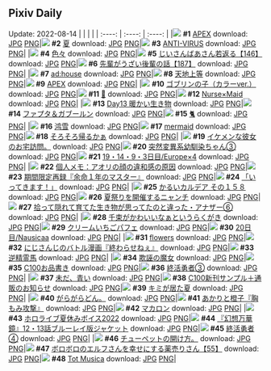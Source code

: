## Pixiv Daily
Update: 2022-08-14
|      |      |      |
| :----: | :----: | :----: |
|![](https://pixiv.microyu.workers.dev/c/240x480/img-master/img/2022/08/12/00/00/17/100412772_p0_master1200.jpg) **#1** [APEX](https://www.pixiv.net/artworks/100412772) download: [JPG](https://pixiv.microyu.workers.dev/img-original/img/2022/08/12/00/00/17/100412772_p0.jpg) [PNG](https://pixiv.microyu.workers.dev/img-original/img/2022/08/12/00/00/17/100412772_p0.png)|![](https://pixiv.microyu.workers.dev/c/240x480/img-master/img/2022/08/13/01/14/10/100440006_p0_master1200.jpg) **#2** [夏](https://www.pixiv.net/artworks/100440006) download: [JPG](https://pixiv.microyu.workers.dev/img-original/img/2022/08/13/01/14/10/100440006_p0.jpg) [PNG](https://pixiv.microyu.workers.dev/img-original/img/2022/08/13/01/14/10/100440006_p0.png)|![](https://pixiv.microyu.workers.dev/c/240x480/img-master/img/2022/08/12/00/00/25/100412809_p0_master1200.jpg) **#3** [ANTI-VIRUS](https://www.pixiv.net/artworks/100412809) download: [JPG](https://pixiv.microyu.workers.dev/img-original/img/2022/08/12/00/00/25/100412809_p0.jpg) [PNG](https://pixiv.microyu.workers.dev/img-original/img/2022/08/12/00/00/25/100412809_p0.png)|
|![](https://pixiv.microyu.workers.dev/c/240x480/img-master/img/2022/08/12/11/48/16/100421966_p0_master1200.jpg) **#4** [色々](https://www.pixiv.net/artworks/100421966) download: [JPG](https://pixiv.microyu.workers.dev/img-original/img/2022/08/12/11/48/16/100421966_p0.jpg) [PNG](https://pixiv.microyu.workers.dev/img-original/img/2022/08/12/11/48/16/100421966_p0.png)|![](https://pixiv.microyu.workers.dev/c/240x480/img-master/img/2022/08/13/10/56/16/100446610_p0_master1200.jpg) **#5** [じいさんばあさん若返る【146】](https://www.pixiv.net/artworks/100446610) download: [JPG](https://pixiv.microyu.workers.dev/img-original/img/2022/08/13/10/56/16/100446610_p0.jpg) [PNG](https://pixiv.microyu.workers.dev/img-original/img/2022/08/13/10/56/16/100446610_p0.png)|![](https://pixiv.microyu.workers.dev/c/240x480/img-master/img/2022/08/12/19/33/16/100430446_p0_master1200.jpg) **#6** [先輩がうざい後輩の話【187】](https://www.pixiv.net/artworks/100430446) download: [JPG](https://pixiv.microyu.workers.dev/img-original/img/2022/08/12/19/33/16/100430446_p0.jpg) [PNG](https://pixiv.microyu.workers.dev/img-original/img/2022/08/12/19/33/16/100430446_p0.png)|
|![](https://pixiv.microyu.workers.dev/c/240x480/img-master/img/2022/08/13/00/00/05/100437938_p0_master1200.jpg) **#7** [ad:house](https://www.pixiv.net/artworks/100437938) download: [JPG](https://pixiv.microyu.workers.dev/img-original/img/2022/08/13/00/00/05/100437938_p0.jpg) [PNG](https://pixiv.microyu.workers.dev/img-original/img/2022/08/13/00/00/05/100437938_p0.png)|![](https://pixiv.microyu.workers.dev/c/240x480/img-master/img/2022/08/12/00/00/01/100412674_p0_master1200.jpg) **#8** [天地上等](https://www.pixiv.net/artworks/100412674) download: [JPG](https://pixiv.microyu.workers.dev/img-original/img/2022/08/12/00/00/01/100412674_p0.jpg) [PNG](https://pixiv.microyu.workers.dev/img-original/img/2022/08/12/00/00/01/100412674_p0.png)|![](https://pixiv.microyu.workers.dev/c/240x480/img-master/img/2022/08/13/00/00/05/100437937_p0_master1200.jpg) **#9** [APEX](https://www.pixiv.net/artworks/100437937) download: [JPG](https://pixiv.microyu.workers.dev/img-original/img/2022/08/13/00/00/05/100437937_p0.jpg) [PNG](https://pixiv.microyu.workers.dev/img-original/img/2022/08/13/00/00/05/100437937_p0.png)|
|![](https://pixiv.microyu.workers.dev/c/240x480/img-master/img/2022/08/12/00/04/30/100413083_p0_master1200.jpg) **#10** [ゴブリンの子（カラーver.）](https://www.pixiv.net/artworks/100413083) download: [JPG](https://pixiv.microyu.workers.dev/img-original/img/2022/08/12/00/04/30/100413083_p0.jpg) [PNG](https://pixiv.microyu.workers.dev/img-original/img/2022/08/12/00/04/30/100413083_p0.png)|![](https://pixiv.microyu.workers.dev/c/240x480/img-master/img/2022/08/12/00/00/09/100412732_p0_master1200.jpg) **#11** [🐙](https://www.pixiv.net/artworks/100412732) download: [JPG](https://pixiv.microyu.workers.dev/img-original/img/2022/08/12/00/00/09/100412732_p0.jpg) [PNG](https://pixiv.microyu.workers.dev/img-original/img/2022/08/12/00/00/09/100412732_p0.png)|![](https://pixiv.microyu.workers.dev/c/240x480/img-master/img/2022/08/12/10/41/19/100420999_p0_master1200.jpg) **#12** [Nurse×Maid](https://www.pixiv.net/artworks/100420999) download: [JPG](https://pixiv.microyu.workers.dev/img-original/img/2022/08/12/10/41/19/100420999_p0.jpg) [PNG](https://pixiv.microyu.workers.dev/img-original/img/2022/08/12/10/41/19/100420999_p0.png)|
|![](https://pixiv.microyu.workers.dev/c/240x480/img-master/img/2022/08/13/09/51/32/100445750_p0_master1200.jpg) **#13** [Day13 暖かい生き物](https://www.pixiv.net/artworks/100445750) download: [JPG](https://pixiv.microyu.workers.dev/img-original/img/2022/08/13/09/51/32/100445750_p0.jpg) [PNG](https://pixiv.microyu.workers.dev/img-original/img/2022/08/13/09/51/32/100445750_p0.png)|![](https://pixiv.microyu.workers.dev/c/240x480/img-master/img/2022/08/12/00/03/09/100413028_p0_master1200.jpg) **#14** [ファプタ＆ガブールン](https://www.pixiv.net/artworks/100413028) download: [JPG](https://pixiv.microyu.workers.dev/img-original/img/2022/08/12/00/03/09/100413028_p0.jpg) [PNG](https://pixiv.microyu.workers.dev/img-original/img/2022/08/12/00/03/09/100413028_p0.png)|![](https://pixiv.microyu.workers.dev/c/240x480/img-master/img/2022/08/13/00/00/32/100438074_p0_master1200.jpg) **#15** [🐈](https://www.pixiv.net/artworks/100438074) download: [JPG](https://pixiv.microyu.workers.dev/img-original/img/2022/08/13/00/00/32/100438074_p0.jpg) [PNG](https://pixiv.microyu.workers.dev/img-original/img/2022/08/13/00/00/32/100438074_p0.png)|
|![](https://pixiv.microyu.workers.dev/c/240x480/img-master/img/2022/08/12/16/25/48/100426357_p0_master1200.jpg) **#16** [鸿雪](https://www.pixiv.net/artworks/100426357) download: [JPG](https://pixiv.microyu.workers.dev/img-original/img/2022/08/12/16/25/48/100426357_p0.jpg) [PNG](https://pixiv.microyu.workers.dev/img-original/img/2022/08/12/16/25/48/100426357_p0.png)|![](https://pixiv.microyu.workers.dev/c/240x480/img-master/img/2022/08/12/00/00/06/100412706_p0_master1200.jpg) **#17** [mermaid](https://www.pixiv.net/artworks/100412706) download: [JPG](https://pixiv.microyu.workers.dev/img-original/img/2022/08/12/00/00/06/100412706_p0.jpg) [PNG](https://pixiv.microyu.workers.dev/img-original/img/2022/08/12/00/00/06/100412706_p0.png)|![](https://pixiv.microyu.workers.dev/c/240x480/img-master/img/2022/08/12/09/42/33/100419022_p0_master1200.jpg) **#18** [そろそろ帰るかぁ](https://www.pixiv.net/artworks/100419022) download: [JPG](https://pixiv.microyu.workers.dev/img-original/img/2022/08/12/09/42/33/100419022_p0.jpg) [PNG](https://pixiv.microyu.workers.dev/img-original/img/2022/08/12/09/42/33/100419022_p0.png)|
|![](https://pixiv.microyu.workers.dev/c/240x480/img-master/img/2022/08/12/17/30/01/100427532_p0_master1200.jpg) **#19** [イケメンな彼女のお宅訪問。](https://www.pixiv.net/artworks/100427532) download: [JPG](https://pixiv.microyu.workers.dev/img-original/img/2022/08/12/17/30/01/100427532_p0.jpg) [PNG](https://pixiv.microyu.workers.dev/img-original/img/2022/08/12/17/30/01/100427532_p0.png)|![](https://pixiv.microyu.workers.dev/c/240x480/img-master/img/2022/08/13/00/00/37/100438098_p0_master1200.jpg) **#20** [突然変異系幼馴染ちゃん③](https://www.pixiv.net/artworks/100438098) download: [JPG](https://pixiv.microyu.workers.dev/img-original/img/2022/08/13/00/00/37/100438098_p0.jpg) [PNG](https://pixiv.microyu.workers.dev/img-original/img/2022/08/13/00/00/37/100438098_p0.png)|![](https://pixiv.microyu.workers.dev/c/240x480/img-master/img/2022/08/12/00/00/29/100412832_p0_master1200.jpg) **#21** [19・14・9・3日目/Europe×4](https://www.pixiv.net/artworks/100412832) download: [JPG](https://pixiv.microyu.workers.dev/img-original/img/2022/08/12/00/00/29/100412832_p0.jpg) [PNG](https://pixiv.microyu.workers.dev/img-original/img/2022/08/12/00/00/29/100412832_p0.png)|
|![](https://pixiv.microyu.workers.dev/c/240x480/img-master/img/2022/08/12/08/00/02/100419318_p0_master1200.jpg) **#22** [個人メモ：アオリの顔の違和感の原因](https://www.pixiv.net/artworks/100419318) download: [JPG](https://pixiv.microyu.workers.dev/img-original/img/2022/08/12/08/00/02/100419318_p0.jpg) [PNG](https://pixiv.microyu.workers.dev/img-original/img/2022/08/12/08/00/02/100419318_p0.png)|![](https://pixiv.microyu.workers.dev/c/240x480/img-master/img/2022/08/12/00/01/20/100412934_p0_master1200.jpg) **#23** [期間限定再録『余命１年のマスター』](https://www.pixiv.net/artworks/100412934) download: [JPG](https://pixiv.microyu.workers.dev/img-original/img/2022/08/12/00/01/20/100412934_p0.jpg) [PNG](https://pixiv.microyu.workers.dev/img-original/img/2022/08/12/00/01/20/100412934_p0.png)|![](https://pixiv.microyu.workers.dev/c/240x480/img-master/img/2022/08/12/00/00/09/100412731_p0_master1200.jpg) **#24** [「いってきます！」](https://www.pixiv.net/artworks/100412731) download: [JPG](https://pixiv.microyu.workers.dev/img-original/img/2022/08/12/00/00/09/100412731_p0.jpg) [PNG](https://pixiv.microyu.workers.dev/img-original/img/2022/08/12/00/00/09/100412731_p0.png)|
|![](https://pixiv.microyu.workers.dev/c/240x480/img-master/img/2022/08/13/00/00/14/100438004_p0_master1200.jpg) **#25** [かるいカルデア その１５８](https://www.pixiv.net/artworks/100438004) download: [JPG](https://pixiv.microyu.workers.dev/img-original/img/2022/08/13/00/00/14/100438004_p0.jpg) [PNG](https://pixiv.microyu.workers.dev/img-original/img/2022/08/13/00/00/14/100438004_p0.png)|![](https://pixiv.microyu.workers.dev/c/240x480/img-master/img/2022/08/12/00/00/27/100412821_p0_master1200.jpg) **#26** [夏祭りを開催するニャンチ](https://www.pixiv.net/artworks/100412821) download: [JPG](https://pixiv.microyu.workers.dev/img-original/img/2022/08/12/00/00/27/100412821_p0.jpg) [PNG](https://pixiv.microyu.workers.dev/img-original/img/2022/08/12/00/00/27/100412821_p0.png)|![](https://pixiv.microyu.workers.dev/c/240x480/img-master/img/2022/08/12/20/34/29/100432025_p0_master1200.jpg) **#27** [拾って隠れて育てた生き物が思ってたのと違った・アナザー⑥](https://www.pixiv.net/artworks/100432025) download: [JPG](https://pixiv.microyu.workers.dev/img-original/img/2022/08/12/20/34/29/100432025_p0.jpg) [PNG](https://pixiv.microyu.workers.dev/img-original/img/2022/08/12/20/34/29/100432025_p0.png)|
|![](https://pixiv.microyu.workers.dev/c/240x480/img-master/img/2022/08/12/00/00/20/100412784_p0_master1200.jpg) **#28** [千束がかわいいなぁというらくがき](https://www.pixiv.net/artworks/100412784) download: [JPG](https://pixiv.microyu.workers.dev/img-original/img/2022/08/12/00/00/20/100412784_p0.jpg) [PNG](https://pixiv.microyu.workers.dev/img-original/img/2022/08/12/00/00/20/100412784_p0.png)|![](https://pixiv.microyu.workers.dev/c/240x480/img-master/img/2022/08/12/20/30/01/100431875_p0_master1200.jpg) **#29** [クリームいちごパフェ](https://www.pixiv.net/artworks/100431875) download: [JPG](https://pixiv.microyu.workers.dev/img-original/img/2022/08/12/20/30/01/100431875_p0.jpg) [PNG](https://pixiv.microyu.workers.dev/img-original/img/2022/08/12/20/30/01/100431875_p0.png)|![](https://pixiv.microyu.workers.dev/c/240x480/img-master/img/2022/08/13/14/05/54/100438002_p0_master1200.jpg) **#30** [20日目/Nausicaa](https://www.pixiv.net/artworks/100438002) download: [JPG](https://pixiv.microyu.workers.dev/img-original/img/2022/08/13/14/05/54/100438002_p0.jpg) [PNG](https://pixiv.microyu.workers.dev/img-original/img/2022/08/13/14/05/54/100438002_p0.png)|
|![](https://pixiv.microyu.workers.dev/c/240x480/img-master/img/2022/08/12/21/41/35/100433954_p0_master1200.jpg) **#31** [flowers](https://www.pixiv.net/artworks/100433954) download: [JPG](https://pixiv.microyu.workers.dev/img-original/img/2022/08/12/21/41/35/100433954_p0.jpg) [PNG](https://pixiv.microyu.workers.dev/img-original/img/2022/08/12/21/41/35/100433954_p0.png)|![](https://pixiv.microyu.workers.dev/c/240x480/img-master/img/2022/08/12/00/52/59/100414576_p0_master1200.jpg) **#32** [にじさんじのバトル漫画『終わらせねぇ』](https://www.pixiv.net/artworks/100414576) download: [JPG](https://pixiv.microyu.workers.dev/img-original/img/2022/08/12/00/52/59/100414576_p0.jpg) [PNG](https://pixiv.microyu.workers.dev/img-original/img/2022/08/12/00/52/59/100414576_p0.png)|![](https://pixiv.microyu.workers.dev/c/240x480/img-master/img/2022/08/13/20/30/00/100457706_p0_master1200.jpg) **#33** [逆精霊馬](https://www.pixiv.net/artworks/100457706) download: [JPG](https://pixiv.microyu.workers.dev/img-original/img/2022/08/13/20/30/00/100457706_p0.jpg) [PNG](https://pixiv.microyu.workers.dev/img-original/img/2022/08/13/20/30/00/100457706_p0.png)|
|![](https://pixiv.microyu.workers.dev/c/240x480/img-master/img/2022/08/12/00/32/28/100414030_p0_master1200.jpg) **#34** [欺誣の魔女](https://www.pixiv.net/artworks/100414030) download: [JPG](https://pixiv.microyu.workers.dev/img-original/img/2022/08/12/00/32/28/100414030_p0.jpg) [PNG](https://pixiv.microyu.workers.dev/img-original/img/2022/08/12/00/32/28/100414030_p0.png)|![](https://pixiv.microyu.workers.dev/c/240x480/img-master/img/2022/08/12/00/00/47/100412882_p0_master1200.jpg) **#35** [C100お品書き](https://www.pixiv.net/artworks/100412882) download: [JPG](https://pixiv.microyu.workers.dev/img-original/img/2022/08/12/00/00/47/100412882_p0.jpg) [PNG](https://pixiv.microyu.workers.dev/img-original/img/2022/08/12/00/00/47/100412882_p0.png)|![](https://pixiv.microyu.workers.dev/c/240x480/img-master/img/2022/08/12/00/05/07/100413106_p0_master1200.jpg) **#36** [終活勇者③](https://www.pixiv.net/artworks/100413106) download: [JPG](https://pixiv.microyu.workers.dev/img-original/img/2022/08/12/00/05/07/100413106_p0.jpg) [PNG](https://pixiv.microyu.workers.dev/img-original/img/2022/08/12/00/05/07/100413106_p0.png)|
|![](https://pixiv.microyu.workers.dev/c/240x480/img-master/img/2022/08/12/18/00/06/100428206_p0_master1200.jpg) **#37** [未だ、青い](https://www.pixiv.net/artworks/100428206) download: [JPG](https://pixiv.microyu.workers.dev/img-original/img/2022/08/12/18/00/06/100428206_p0.jpg) [PNG](https://pixiv.microyu.workers.dev/img-original/img/2022/08/12/18/00/06/100428206_p0.png)|![](https://pixiv.microyu.workers.dev/c/240x480/img-master/img/2022/08/12/15/14/16/100425149_p0_master1200.jpg) **#38** [C100新刊サンプル＋通販のお知らせ](https://www.pixiv.net/artworks/100425149) download: [JPG](https://pixiv.microyu.workers.dev/img-original/img/2022/08/12/15/14/16/100425149_p0.jpg) [PNG](https://pixiv.microyu.workers.dev/img-original/img/2022/08/12/15/14/16/100425149_p0.png)|![](https://pixiv.microyu.workers.dev/c/240x480/img-master/img/2022/08/12/00/00/18/100412775_p0_master1200.jpg) **#39** [キミが居た夏](https://www.pixiv.net/artworks/100412775) download: [JPG](https://pixiv.microyu.workers.dev/img-original/img/2022/08/12/00/00/18/100412775_p0.jpg) [PNG](https://pixiv.microyu.workers.dev/img-original/img/2022/08/12/00/00/18/100412775_p0.png)|
|![](https://pixiv.microyu.workers.dev/c/240x480/img-master/img/2022/08/12/10/54/29/100421173_p0_master1200.jpg) **#40** [がらがらどん。](https://www.pixiv.net/artworks/100421173) download: [JPG](https://pixiv.microyu.workers.dev/img-original/img/2022/08/12/10/54/29/100421173_p0.jpg) [PNG](https://pixiv.microyu.workers.dev/img-original/img/2022/08/12/10/54/29/100421173_p0.png)|![](https://pixiv.microyu.workers.dev/c/240x480/img-master/img/2022/08/12/02/44/40/100416450_p0_master1200.jpg) **#41** [あかりと橙子『胸もみ攻撃』](https://www.pixiv.net/artworks/100416450) download: [JPG](https://pixiv.microyu.workers.dev/img-original/img/2022/08/12/02/44/40/100416450_p0.jpg) [PNG](https://pixiv.microyu.workers.dev/img-original/img/2022/08/12/02/44/40/100416450_p0.png)|![](https://pixiv.microyu.workers.dev/c/240x480/img-master/img/2022/08/12/00/13/34/100413452_p0_master1200.jpg) **#42** [マカロン](https://www.pixiv.net/artworks/100413452) download: [JPG](https://pixiv.microyu.workers.dev/img-original/img/2022/08/12/00/13/34/100413452_p0.jpg) [PNG](https://pixiv.microyu.workers.dev/img-original/img/2022/08/12/00/13/34/100413452_p0.png)|
|![](https://pixiv.microyu.workers.dev/c/240x480/img-master/img/2022/08/12/00/31/10/100413995_p0_master1200.jpg) **#43** [ホロライブ夏休みボイス2022](https://www.pixiv.net/artworks/100413995) download: [JPG](https://pixiv.microyu.workers.dev/img-original/img/2022/08/12/00/31/10/100413995_p0.jpg) [PNG](https://pixiv.microyu.workers.dev/img-original/img/2022/08/12/00/31/10/100413995_p0.png)|![](https://pixiv.microyu.workers.dev/c/240x480/img-master/img/2022/08/12/19/09/20/100429870_p0_master1200.jpg) **#44** [『幻想万華鏡』12・13話ブルーレイ版ジャケット](https://www.pixiv.net/artworks/100429870) download: [JPG](https://pixiv.microyu.workers.dev/img-original/img/2022/08/12/19/09/20/100429870_p0.jpg) [PNG](https://pixiv.microyu.workers.dev/img-original/img/2022/08/12/19/09/20/100429870_p0.png)|![](https://pixiv.microyu.workers.dev/c/240x480/img-master/img/2022/08/13/11/01/36/100446696_p0_master1200.jpg) **#45** [終活勇者④](https://www.pixiv.net/artworks/100446696) download: [JPG](https://pixiv.microyu.workers.dev/img-original/img/2022/08/13/11/01/36/100446696_p0.jpg) [PNG](https://pixiv.microyu.workers.dev/img-original/img/2022/08/13/11/01/36/100446696_p0.png)|
|![](https://pixiv.microyu.workers.dev/c/240x480/img-master/img/2022/08/12/15/08/39/100424784_p0_master1200.jpg) **#46** [チューペットの開け方。](https://www.pixiv.net/artworks/100424784) download: [JPG](https://pixiv.microyu.workers.dev/img-original/img/2022/08/12/15/08/39/100424784_p0.jpg) [PNG](https://pixiv.microyu.workers.dev/img-original/img/2022/08/12/15/08/39/100424784_p0.png)|![](https://pixiv.microyu.workers.dev/c/240x480/img-master/img/2022/08/13/16/19/08/100452130_p0_master1200.jpg) **#47** [ボロボロのエルフさんを幸せにする薬売りさん【55】](https://www.pixiv.net/artworks/100452130) download: [JPG](https://pixiv.microyu.workers.dev/img-original/img/2022/08/13/16/19/08/100452130_p0.jpg) [PNG](https://pixiv.microyu.workers.dev/img-original/img/2022/08/13/16/19/08/100452130_p0.png)|![](https://pixiv.microyu.workers.dev/c/240x480/img-master/img/2022/08/12/22/20/41/100435089_p0_master1200.jpg) **#48** [Tot Musica](https://www.pixiv.net/artworks/100435089) download: [JPG](https://pixiv.microyu.workers.dev/img-original/img/2022/08/12/22/20/41/100435089_p0.jpg) [PNG](https://pixiv.microyu.workers.dev/img-original/img/2022/08/12/22/20/41/100435089_p0.png)|
